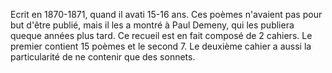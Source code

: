 Ecrit en 1870-1871, quand il avati 15-16 ans.
Ces poèmes n'avaient pas pour but d'être publié, mais il les a montré à Paul Demeny, qui les publiera queque années plus tard.
Ce recueil est en fait composé de 2 cahiers. Le premier contient 15 poèmes et le second 7. Le deuxième cahier a aussi la particularité de ne contenir que des sonnets.